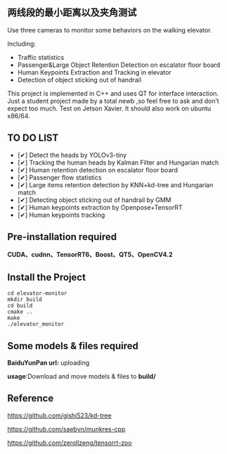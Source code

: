 ## 两线段的最小距离以及夹角测试

Use three cameras to monitor some behaviors on the walking elevator.

Including:

- Traffic statistics
- Passenger&Large Object Retention Detection  on  escalator floor board
- Human Keypoints Extraction and Tracking in elevator
- Detection of object sticking out of handrail

This project is implemented in C++ and uses QT for interface interaction. Just a student project made by a total newb ,so feel free to ask and don’t expect too much. Test on Jetson Xavier. It should also work on ubuntu x86/64.

## TO DO LIST

- [✔] Detect the heads by YOLOv3-tiny
- [✔] Tracking the human heads by Kalman Filter and Hungarian match
- [✔] Human retention detection on escalator floor board
- [✔] Passenger flow statistics
- [✔] Large items retention detection by KNN+kd-tree and Hungarian match
- [✔] Detecting object sticking out of handrail by GMM
- [✔] Human keypoints extraction by Openpose+TensorRT
- [✔] Human keypoints tracking

## Pre-installation required

**CUDA、cudnn、TensorRT6、Boost、QT5、OpenCV4.2**

## Install the Project
```
cd elevator-monitor
mkdir build
cd build
cmake ..
make
./elevator_monitor
```
## Some models & files required

**BaiduYunPan url:** uploading

**usage**:Download and move models & files to **build/**

## Reference

https://github.com/gishi523/kd-tree

https://github.com/saebyn/munkres-cpp

https://github.com/zerollzeng/tensorrt-zoo



